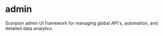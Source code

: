 # admin
Scorpion admin UI framework for managing global API's, automation, and detailed data analytics.
